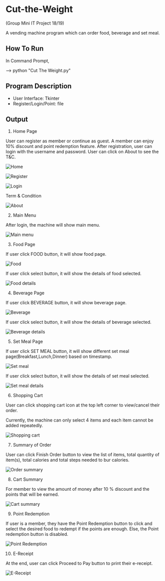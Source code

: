 # Cut-the-Weight
(Group Mini IT Project 18/19)

A vending machine program which can order food, beverage and set meal.

## How To Run
In Command Prompt,

--> python "Cut The Weight.py"

## Program Description
- User Interface: Tkinter
- Register/Login/Point: file

## Output
1. Home Page

User can register as member or continue as guest. A member can enjoy 10% discount and point redemption feature. After registration, user can login with the username and password. User can click on About to see the T&C.

![Home](https://github.com/wantenglim/Cut-the-Weight/blob/main/Images/Home%20Page.PNG)

![Register](https://github.com/wantenglim/Cut-the-Weight/blob/main/Images/Register.PNG)

![Login](https://github.com/wantenglim/Cut-the-Weight/blob/main/Images/Login.PNG)

Term & Condition

![About](https://github.com/wantenglim/Cut-the-Weight/blob/main/Images/About.PNG)

2. Main Menu

After login, the machine will show main menu.

![Main menu](https://github.com/wantenglim/Cut-the-Weight/blob/main/Images/Main%20Menu.PNG)

3. Food Page

If user click FOOD button, it will show food page.

![Food](https://github.com/wantenglim/Cut-the-Weight/blob/main/Images/Food.PNG)

If user click select button, it will show the details of food selected.

![Food details](https://github.com/wantenglim/Cut-the-Weight/blob/main/Images/Food%20Details.PNG)

4. Beverage Page

If user click BEVERAGE button, it will show beverage page.

![Beverage](https://github.com/wantenglim/Cut-the-Weight/blob/main/Images/Beverage.PNG)

If user click select button, it will show the details of beverage selected.

![Beverage details](https://github.com/wantenglim/Cut-the-Weight/blob/main/Images/Beverage%202.PNG)

5. Set Meal Page

If user click SET MEAL button, it will show different set meal page(Breakfast,Lunch,Dinner) based on timestamp. 

![Set meal](https://github.com/wantenglim/Cut-the-Weight/blob/main/Images/Set%20Meal.PNG)

If user click select button, it will show the details of set meal selected.

![Set meal details](https://github.com/wantenglim/Cut-the-Weight/blob/main/Images/Set%20Meal%203.PNG)

6. Shopping Cart

User can click shopping cart icon at the top left corner to view/cancel their order. 

Currently, the machine can only select 4 items and each item cannot be added repeatedly.

![Shopping cart](https://github.com/wantenglim/Cut-the-Weight/blob/main/Images/Shopping%20Cart.PNG)

7. Summary of Order

User can click Finish Order button to view the list of items, total quantity of item(s), total calories and total steps needed to bur calories.

![Order summary](https://github.com/wantenglim/Cut-the-Weight/blob/main/Images/Summary%20of%20Order.PNG)

8. Cart Summary

For member to view the amount of money after 10 % discount and the points that will be earned.

![Cart summary](https://github.com/wantenglim/Cut-the-Weight/blob/main/Images/Cart%20Summary.PNG)

9. Point Redemption

If user is a member, they have the Point Redemption button to click and select the desired food to redempt if the points are enough.
Else, the Point redemption button is disabled.

![Point Redemption](https://github.com/wantenglim/Cut-the-Weight/blob/main/Images/Point%20Redemption.PNG)

10. E-Receipt

At the end, user can click Proceed to Pay button to print their e-receipt.

![E-Receipt](https://github.com/wantenglim/Cut-the-Weight/blob/main/Images/E-Receipt.PNG)